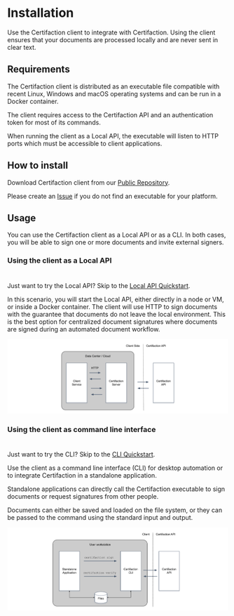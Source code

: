 # Installation

Use the Certifaction client to integrate with Certifaction.
Using the client ensures that your documents are processed locally and are never sent
in clear text.

## Requirements

The Certifaction client is distributed as an executable file compatible with recent Linux,
Windows and macOS operating systems and can be run in a Docker container.

The client requires access to the Certifaction API and an authentication token for most
of its commands.

When running the client as a Local API, the executable will listen to HTTP ports
which must be accessible to client applications.

## How to install

Download Certifaction client from our [Public Repository](https://github.com/certifaction/cli/releases).

Please create an [Issue](https://github.com/certifaction/cli/issues) if you do
not find an executable for your platform.

## Usage

You can use the Certifaction client as a Local API or as a CLI.
In both cases, you will be able to sign one or more documents and invite external
signers.

### Using the client as a Local API

<div class="tip custom-block" style="padding-top: 8px">

Just want to try the Local API? Skip to the [Local API Quickstart](./getting-started-api).

</div>
In this scenario, you will start the Local API, either
directly in a node or VM, or inside a Docker container. The client will use
HTTP to sign documents with the guarantee that documents do not leave
the local environment. This is the best option for centralized document
signatures where documents are signed during an automated document workflow.

![HTTP server mode diagram](../assets/http-server-mode-diagram.png)

### Using the client as command line interface

<div class="tip custom-block" style="padding-top: 8px">

Just want to try the CLI? Skip to the [CLI Quickstart](./getting-started-cli).

</div>

Use the client as a command line interface (CLI) for desktop automation or to integrate Certifaction
in a standalone application.

Standalone applications can directly call the Certifaction executable to sign documents or request
signatures from other people.

Documents can either be saved and loaded on the file system, or they can be passed to the
command using the standard input and output.

![Standalone application diagram](../assets/standalone-application-diagram.png)
